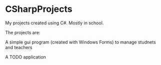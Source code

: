 # CSharpProjects
My projects created using C#. Mostly in school.

The projects are: 

A simple gui program (created with Windows Forms) to manage studnets and teachers

A TODO application
